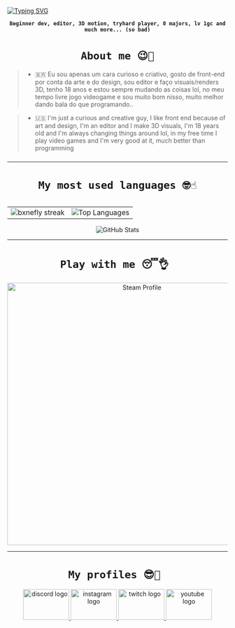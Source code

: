[![Typing SVG](https://readme-typing-svg.herokuapp.com/?color=8B4FAD&size=35&center=true&vCenter=true&width=1000&lines=WELCOME+TO+MY+PROFILE;JUST+FOR+FUN:%29)](https://git.io/typing-svg)

<p align="center"><strong><code>Beginner dev, editor, 3D motion, tryhard player, 0 majors, lv 1gc and much more... (so bad)
</code></strong></p>

<h1 align="center"><code>About me 😉🖖</code></h1>


> - 🇧🇷 Eu sou apenas um cara curioso e criativo, gosto de front-end por conta da arte e do design, sou editor e faço visuais/renders 3D, tenho 18 anos e estou sempre mudando as coisas lol, no meu tempo livre jogo videogame e sou muito bom nisso, muito melhor dando bala do que programando..
  
> - 🇺🇸 I'm just a curious and creative guy, I like front end because of art and design, I'm an editor and I make 3D visuals, I'm 18 years old and I'm always changing things around lol, in my free time I play video games and I'm very good at it, much better than programming

###

<!-- GitHub Stats - Horizontal Layout -->
---
<h1 align="center"><code>My most used languages 🤓☝</code></h1>
<p align="center">
  <table>

<p align="center">
  <table>
    <tr>
      <td>
        <img src="https://github-readme-streak-stats.herokuapp.com?user=flyaway999&hide_border=true&background=3C1847&ring=5E1E66&fire=4B1F2F&currStreakLabel=2C3B32&sideLabels=FFFFFF&dates=FFFFFF&sideNums=FFFFFF" alt="bxnefly streak" />
      </td>
      <td>
        <img src="https://github-readme-stats.vercel.app/api/top-langs/?username=flyaway999&layout=compact&hide_border=true&bg_color=3C1847&title_color=5E1E66&text_color=FFFFFF&icon_color=2C3B32" alt="Top Languages" />
      </td>
    </tr>
  </table>
</p>


<p align="center">
  <img src="https://github-readme-stats.vercel.app/api?username=flyaway&show_icons=true&hide_border=true&bg_color=3C1847&title_color=5E1E66&text_color=FFFFFF&icon_color=2C3B32" alt="GitHub Stats" />
</p>

---
<h1 align="center"><code>Play with me 😴👌 </code></h1>


<div align="center">
  <a href="https://steamcommunity.com/id/flyaway999/" target="_blank">
    <img src="https://github.com/user-attachments/assets/f0903503-8dc2-4381-9164-e3a07b6cfb39" alt="Steam Profile" width="600">
  </a>
</div>

---

<h1 align="center"><code>My profiles 😎🤝 </code></h1>

<div align="center">
  <a href="https://discord.gg/XTGSh28QC7" target="_blank">
    <img src="https://raw.githubusercontent.com/maurodesouza/profile-readme-generator/master/src/assets/icons/social/discord/default.svg" width="105" height="70" alt="discord logo"  />
  </a>
  <a href="https://instagram.com/999flyaway" target="_blank">
    <img src="https://raw.githubusercontent.com/maurodesouza/profile-readme-generator/master/src/assets/icons/social/instagram/default.svg" width="105" height="70" alt="instagram logo"  />
  </a>
  <a href="https://twitch.tv/flyaway999" target="_blank">
    <img src="https://raw.githubusercontent.com/maurodesouza/profile-readme-generator/master/src/assets/icons/social/twitch/default.svg" width="105" height="70" alt="twitch logo"  />
  </a>
  <a href="https://youtube.com/@999flyaway" target="_blank">
    <img src="https://raw.githubusercontent.com/maurodesouza/profile-readme-generator/master/src/assets/icons/social/youtube/default.svg" width="105" height="70" alt="youtube logo"  />
  </a>
</div>

###
